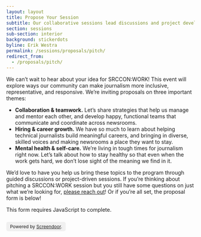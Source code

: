 ```yaml
---
layout: layout
title: Propose Your Session
subtitle: Our collaborative sessions lead discussions and project development around teamwork, careers, and care.
section: sessions
sub-section: interior
background: stickerdots
byline: Erik Westra
permalink: /sessions/proposals/pitch/
redirect_from:
  - /proposals/pitch/
---
```


We can’t wait to hear about your idea for SRCCON:WORK! This event will explore ways our community can make journalism more inclusive, representative, and responsive. We’re inviting proposals on three important themes:

* **Collaboration & teamwork.** Let’s share strategies that help us manage and mentor each other, and develop happy, functional teams that communicate and coordinate across newsrooms.
* **Hiring & career growth.** We have so much to learn about helping technical journalists build meaningful careers, and bringing in diverse, skilled voices and making newsrooms a place they want to stay.
* **Mental health & self-care.** We’re living in tough times for journalism right now. Let’s talk about how to stay healthy so that even when the work gets hard, we don’t lose sight of the meaning we find in it.

We’d love to have you help us bring these topics to the program through guided discussions or project-driven sessions. If you’re thinking about pitching a SRCCON:WORK session but you still have some questions on just what we’re looking for, [please reach out](mailto:srccon@opennews.org)! Or if you’re all set, the proposal form is below!

<script>window.jQuery || document.write('<script src="//code.jquery.com/jquery-2.2.3.min.js"><\/script>')</script>
<link href="//d3q1ytufopwvkq.cloudfront.net/1/formrenderer.css" rel="stylesheet" />
<script src="//d3q1ytufopwvkq.cloudfront.net/1/formrenderer.js"></script>

<form data-formrenderer>This form requires JavaScript to complete.</form>
<p style='font-size: 12px;display:inline-block;margin-top:10px;background:rgba(0,0,0,0.05);padding:5px 10px;border-radius:5px;'>Powered by <a href='https://www.dobt.co/screendoor/'>Screendoor</a>.</p>

<script>
  // Uncomment this line and set it to the CSS class that your website uses for buttons:
  // FormRenderer.BUTTON_CLASS = '';

  new FormRenderer({"project_id":"oNL9olsQno76pwnj", "afterSubmit": "/sessions/proposals/thanks"});
</script>
